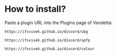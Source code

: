 # How to install?

Paste a plugin URL into the Plugins page of Vendetta:

`https://ifsvivek.github.io/discord/ubg`

`https://ifsvivek.github.io/discord/upfp`

`https://ifsvivek.github.io/discord/colour`

